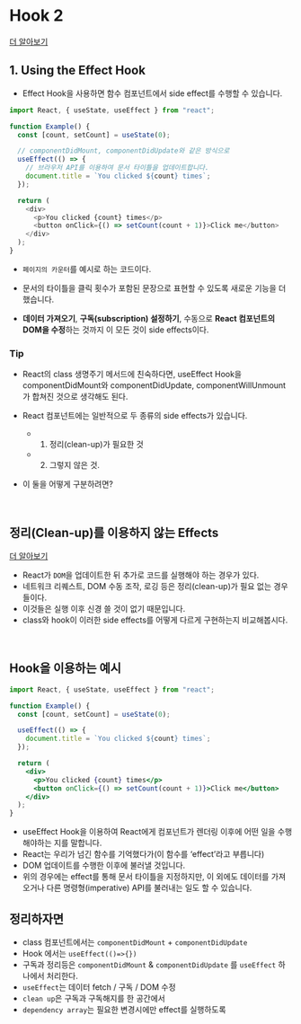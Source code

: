 # Hook 2

[더 알아보기](https://ko.reactjs.org/docs/hooks-effect.html)
<br/>

## 1. Using the Effect Hook

- Effect Hook을 사용하면 함수 컴포넌트에서 side effect를 수행할 수 있습니다.

```js
import React, { useState, useEffect } from "react";

function Example() {
  const [count, setCount] = useState(0);

  // componentDidMount, componentDidUpdate와 같은 방식으로
  useEffect(() => {
    // 브라우저 API를 이용하여 문서 타이틀을 업데이트합니다.
    document.title = `You clicked ${count} times`;
  });

  return (
    <div>
      <p>You clicked {count} times</p>
      <button onClick={() => setCount(count + 1)}>Click me</button>
    </div>
  );
}
```

- `페이지의 카운터`를 예시로 하는 코드이다.
- 문서의 타이틀을 클릭 횟수가 포함된 문장으로 표현할 수 있도록 새로운 기능을 더했습니다.

- **데이터 가져오기**, **구독(subscription) 설정하기**, 수동으로 **React 컴포넌트의 DOM을 수정**하는 것까지 이 모든 것이 side effects이다.

### Tip

- React의 class 생명주기 메서드에 친숙하다면, useEffect Hook을 componentDidMount와 componentDidUpdate, componentWillUnmount가 합쳐진 것으로 생각해도 된다.

- React 컴포넌트에는 일반적으로 두 종류의 side effects가 있습니다.
  - 1. 정리(clean-up)가 필요한 것
  - 2. 그렇지 않은 것.
- 이 둘을 어떻게 구분하려면?

<br/>

## 정리(Clean-up)를 이용하지 않는 Effects

[더 알아보기](https://ko.reactjs.org/docs/hooks-effect.html#effects-without-cleanup)

- React가 `DOM`을 업데이트한 뒤 추가로 코드를 실행해야 하는 경우가 있다.
- 네트워크 리퀘스트, DOM 수동 조작, 로깅 등은 정리(clean-up)가 필요 없는 경우들이다.
- 이것들은 실행 이후 신경 쓸 것이 없기 때문입니다.
- class와 hook이 이러한 side effects를 어떻게 다르게 구현하는지 비교해봅시다.

<br/>

## Hook을 이용하는 예시

```jsx
import React, { useState, useEffect } from "react";

function Example() {
  const [count, setCount] = useState(0);

  useEffect(() => {
    document.title = `You clicked ${count} times`;
  });

  return (
    <div>
      <p>You clicked {count} times</p>
      <button onClick={() => setCount(count + 1)}>Click me</button>
    </div>
  );
}
```

- useEffect Hook을 이용하여 React에게 컴포넌트가 렌더링 이후에 어떤 일을 수행해야하는 지를 말합니다.
- React는 우리가 넘긴 함수를 기억했다가(이 함수를 ‘effect’라고 부릅니다)
- DOM 업데이트를 수행한 이후에 불러낼 것입니다.
- 위의 경우에는 effect를 통해 문서 타이틀을 지정하지만, 이 외에도 데이터를 가져오거나 다른 명령형(imperative) API를 불러내는 일도 할 수 있습니다.

## 정리하자면

- class 컴포넌트에서는 `componentDidMount` + `componentDidUpdate`
- Hook 에서는 `useEffect(()=>{})`
- 구독과 정리등은 `componentDidMount` & `componentDidUpdate` 를 `useEffect` 하나에서 처리한다.
- `useEffect`는 데이터 fetch / 구독 / DOM 수정
- `clean up`은 구독과 구독해지를 한 공간에서
- `dependency array`는 필요한 변경시에만 effect를 실행하도록
